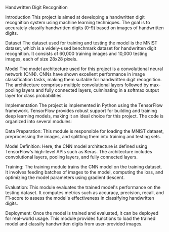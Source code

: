 Handwritten Digit Recognition

Introduction
This project is aimed at developing a handwritten digit recognition system using machine learning techniques. The goal is to accurately classify handwritten digits (0-9) based on images of handwritten digits.

Dataset
The dataset used for training and testing the model is the MNIST dataset, which is a widely-used benchmark dataset for handwritten digit recognition. It consists of 60,000 training images and 10,000 testing images, each of size 28x28 pixels.

Model
The model architecture used for this project is a convolutional neural network (CNN). CNNs have shown excellent performance in image classification tasks, making them suitable for handwritten digit recognition. The architecture comprises multiple convolutional layers followed by max-pooling layers and fully connected layers, culminating in a softmax output layer for class probabilities.

Implementation
The project is implemented in Python using the TensorFlow framework. TensorFlow provides robust support for building and training deep learning models, making it an ideal choice for this project. The code is organized into several modules:

Data Preparation: This module is responsible for loading the MNIST dataset, preprocessing the images, and splitting them into training and testing sets.

Model Definition: Here, the CNN model architecture is defined using TensorFlow's high-level APIs such as Keras. The architecture includes convolutional layers, pooling layers, and fully connected layers.

Training: The training module trains the CNN model on the training dataset. It involves feeding batches of images to the model, computing the loss, and optimizing the model parameters using gradient descent.

Evaluation: This module evaluates the trained model's performance on the testing dataset. It computes metrics such as accuracy, precision, recall, and F1-score to assess the model's effectiveness in classifying handwritten digits.

Deployment: Once the model is trained and evaluated, it can be deployed for real-world usage. This module provides functions to load the trained model and classify handwritten digits from user-provided images.
